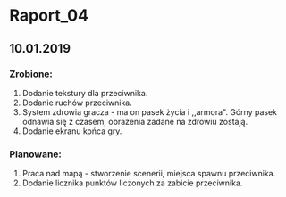# Raport_04
## 10.01.2019

### Zrobione:
1.	Dodanie tekstury dla przeciwnika.
2.	Dodanie ruchów przeciwnika.
3.	System zdrowia gracza - ma on pasek życia i ,,armora". Górny pasek odnawia się z czasem, obrażenia zadane na zdrowiu zostają.
4.	Dodanie ekranu końca gry.

### Planowane:
1.  Praca nad mapą - stworzenie scenerii, miejsca spawnu przeciwnika.
2.	Dodanie licznika punktów liczonych za zabicie przeciwnika.